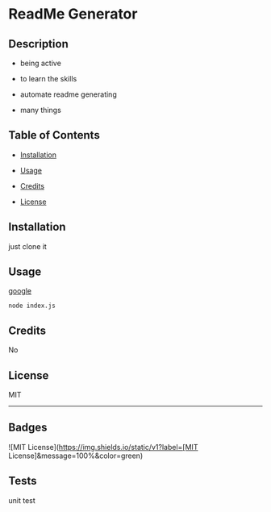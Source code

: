 # ReadMe Generator

## Description

- being active

- to learn the skills

- automate readme generating

- many things

## Table of Contents
- [Installation](#installation)

- [Usage](#usage)

- [Credits](#credits)

- [License](#license)

## Installation

just clone it
## Usage

[google](https://www.google.com/)

```
node index.js
```

## Credits

No

## License

MIT

---
  ## Badges

  ![MIT License](https://img.shields.io/static/v1?label=[MIT License]&message=100%&color=green)
## Tests
unit test

    
